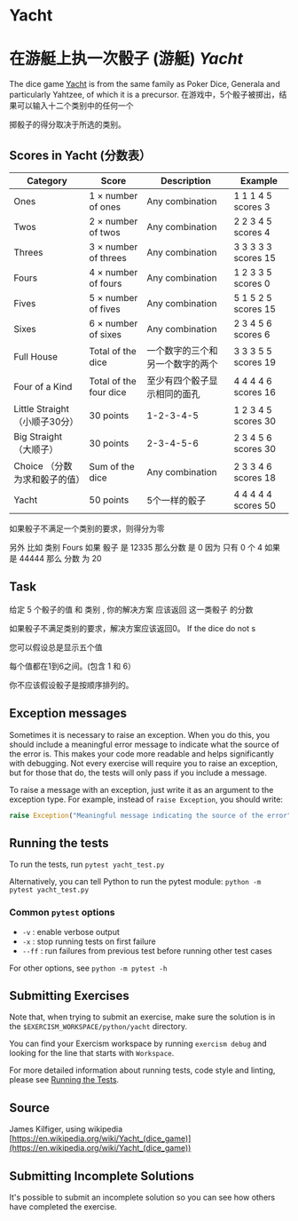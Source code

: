 # Yacht

# 在游艇上执一次骰子 (游艇) *Yacht*


The dice game [Yacht](https://en.wikipedia.org/wiki/Yacht_(dice_game)) is from
the same family as Poker Dice, Generala and particularly Yahtzee, of which it
is a precursor. 在游戏中，5个骰子被掷出，结果可以输入十二个类别中的任何一个

掷骰子的得分取决于所选的类别。

## Scores in Yacht (分数表）

| Category | Score | Description | Example |
| -------- | ----- | ----------- | ------- |
| Ones | 1 × number of ones | Any combination	| 1 1 1 4 5 scores 3 |
| Twos | 2 × number of twos | Any combination | 2 2 3 4 5 scores 4 |
| Threes | 3 × number of threes | Any combination | 3 3 3 3 3 scores 15 |
| Fours | 4 × number of fours | Any combination | 1 2 3 3 5 scores 0 |
| Fives | 5 × number of fives| Any combination | 5 1 5 2 5 scores 15 |
| Sixes | 6 × number of sixes | Any combination | 2 3 4 5 6 scores 6 |
| Full House | Total of the dice | 一个数字的三个和另一个数字的两个| 3 3 3 5 5 scores 19 |
| Four of a Kind | Total of the four dice | 至少有四个骰子显示相同的面孔 | 4 4 4 4 6 scores 16 |
| Little Straight （小顺子30分）|  30 points | 1-2-3-4-5 | 1 2 3 4 5 scores 30 |
| Big Straight （大顺子）| 30 points | 2-3-4-5-6 | 2 3 4 5 6 scores 30 |
| Choice （分数为求和骰子的值）| Sum of the dice | Any combination | 2 3 3 4 6 scores 18 |
| Yacht | 50 points | 5个一样的骰子 | 4 4 4 4 4 scores 50 |

如果骰子不满足一个类别的要求，则得分为零

另外 比如 类别 Fours  如果 骰子 是 12335 那么分数 是 0  因为 只有 0 个 4  如果   是  44444 那么 分数 为 20 


## Task
给定 5 个骰子的值 和 类别 , 你的解决方案 应该返回 这一类骰子 的分数

如果骰子不满足类别的要求，解决方案应该返回0。 If the dice do not s

您可以假设总是显示五个值

每个值都在1到6之间。(包含 1 和 6）

你不应该假设骰子是按顺序排列的。

## Exception messages

Sometimes it is necessary to raise an exception. When you do this, you should include a meaningful error message to
indicate what the source of the error is. This makes your code more readable and helps significantly with debugging. Not
every exercise will require you to raise an exception, but for those that do, the tests will only pass if you include
a message.

To raise a message with an exception, just write it as an argument to the exception type. For example, instead of
`raise Exception`, you should write:

```python
raise Exception("Meaningful message indicating the source of the error")
```

## Running the tests

To run the tests, run `pytest yacht_test.py`

Alternatively, you can tell Python to run the pytest module:
`python -m pytest yacht_test.py`

### Common `pytest` options

- `-v` : enable verbose output
- `-x` : stop running tests on first failure
- `--ff` : run failures from previous test before running other test cases

For other options, see `python -m pytest -h`

## Submitting Exercises

Note that, when trying to submit an exercise, make sure the solution is in the `$EXERCISM_WORKSPACE/python/yacht` directory.

You can find your Exercism workspace by running `exercism debug` and looking for the line that starts with `Workspace`.

For more detailed information about running tests, code style and linting,
please see [Running the Tests](http://exercism.io/tracks/python/tests).

## Source

James Kilfiger, using wikipedia [https://en.wikipedia.org/wiki/Yacht_(dice_game)](https://en.wikipedia.org/wiki/Yacht_(dice_game))

## Submitting Incomplete Solutions

It's possible to submit an incomplete solution so you can see how others have completed the exercise.
